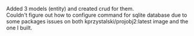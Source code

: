 Added 3 models (entity) and created crud for them. <br>
Couldn't figure out how to configure command for sqlite database due to some packages issues on both kprzystalski/projobj2:latest image and the one I built.
